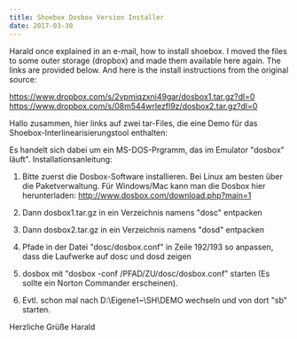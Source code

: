 ```yaml
---
title: Shoebox Dosbox Version Installer
date: 2017-03-30
---
```


Harald once explained in an e-mail, how to install shoebox. 
I moved the files to some outer storage (dropbox) and made them available here again.
The links are provided below. And here is the install instructions from the original source:

https://www.dropbox.com/s/2vpmiqzxni49gar/dosbox1.tar.gz?dl=0
https://www.dropbox.com/s/08m544wrlezfl9z/dosbox2.tar.gz?dl=0

Hallo zusammen,
hier links auf zwei tar-Files, die eine Demo für das Shoebox-Interlinearisierungstool enthalten:

Es handelt sich dabei um ein MS-DOS-Prgramm, das im Emulator "dosbox" läuft".
Installationsanleitung:
1. Bitte zuerst die Dosbox-Software installieren. Bei Linux am besten
über die Paketverwaltung. Für Windows/Mac kann man die Dosbox hier herunterladen: http://www.dosbox.com/download.php?main=1

2. Dann dosbox1.tar.gz in ein Verzeichnis namens "dosc" entpacken

3. Dann dosbox2.tar.gz in ein Verzeichnis namens "dosd" entpacken

4. Pfade in der Datei "dosc/dosbox.conf" in Zeile 192/193 so anpassen,
dass die Laufwerke auf dosc und dosd zeigen

5. dosbox mit "dosbox -conf /PFAD/ZU/dosc/dosbox.conf" starten (Es
sollte ein Norton Commander erscheinen).

6. Evtl. schon mal nach D:\Eigene1~\SH\DEMO wechseln und von dort "sb"
starten.

Herzliche Grüße Harald

